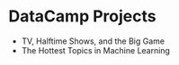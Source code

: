 # DataCamp Projects

- TV, Halftime Shows, and the Big Game
- The Hottest Topics in Machine Learning
